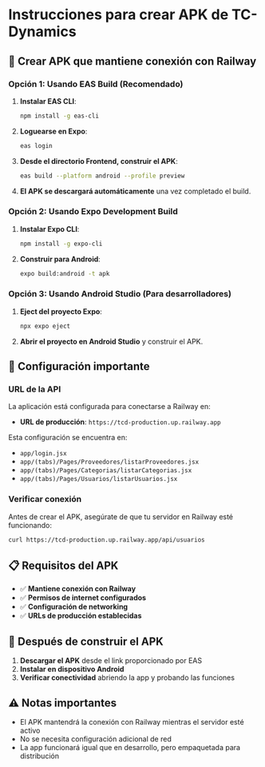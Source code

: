 # Instrucciones para crear APK de TC-Dynamics

## 📱 Crear APK que mantiene conexión con Railway

### Opción 1: Usando EAS Build (Recomendado)

1. **Instalar EAS CLI**:
   ```bash
   npm install -g eas-cli
   ```

2. **Loguearse en Expo**:
   ```bash
   eas login
   ```

3. **Desde el directorio Frontend, construir el APK**:
   ```bash
   eas build --platform android --profile preview
   ```

4. **El APK se descargará automáticamente** una vez completado el build.

### Opción 2: Usando Expo Development Build

1. **Instalar Expo CLI**:
   ```bash
   npm install -g expo-cli
   ```

2. **Construir para Android**:
   ```bash
   expo build:android -t apk
   ```

### Opción 3: Usando Android Studio (Para desarrolladores)

1. **Eject del proyecto Expo**:
   ```bash
   npx expo eject
   ```

2. **Abrir el proyecto en Android Studio** y construir el APK.

## 🔧 Configuración importante

### URL de la API
La aplicación está configurada para conectarse a Railway en:
- **URL de producción**: `https://tcd-production.up.railway.app`

Esta configuración se encuentra en:
- `app/login.jsx`
- `app/(tabs)/Pages/Proveedores/listarProveedores.jsx`
- `app/(tabs)/Pages/Categorias/listarCategorias.jsx`
- `app/(tabs)/Pages/Usuarios/listarUsuarios.jsx`

### Verificar conexión
Antes de crear el APK, asegúrate de que tu servidor en Railway esté funcionando:
```bash
curl https://tcd-production.up.railway.app/api/usuarios
```

## 📋 Requisitos del APK

- ✅ **Mantiene conexión con Railway**
- ✅ **Permisos de internet configurados**
- ✅ **Configuración de networking**
- ✅ **URLs de producción establecidas**

## 🚀 Después de construir el APK

1. **Descargar el APK** desde el link proporcionado por EAS
2. **Instalar en dispositivo Android**
3. **Verificar conectividad** abriendo la app y probando las funciones

## ⚠️ Notas importantes

- El APK mantendrá la conexión con Railway mientras el servidor esté activo
- No se necesita configuración adicional de red
- La app funcionará igual que en desarrollo, pero empaquetada para distribución